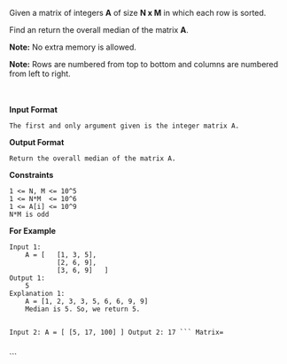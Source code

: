 <div class="markdown-content" id="problem-content">
<p>Given a matrix of integers <strong>A</strong> of size <strong>N x M</strong> in which each row is sorted.</p>
<p>Find an return the overall median of the matrix <strong>A</strong>.</p>
<p><strong>Note:</strong> No extra memory is allowed.</p>
<p><strong>Note:</strong> Rows are numbered from top to bottom and columns are numbered from left to right.</p>
<p><br/><br/>
<strong>Input Format</strong></p>
<div class="highlighter-rouge"><pre class="highlight"><code>The first and only argument given is the integer matrix A.
</code></pre>
</div>
<p><strong>Output Format</strong></p>
<div class="highlighter-rouge"><pre class="highlight"><code>Return the overall median of the matrix A.
</code></pre>
</div>
<p><strong>Constraints</strong></p>
<div class="highlighter-rouge"><pre class="highlight"><code>1 &lt;= N, M &lt;= 10^5
1 &lt;= N*M  &lt;= 10^6
1 &lt;= A[i] &lt;= 10^9
N*M is odd
</code></pre>
</div>
<p><strong>For Example</strong></p>
<div class="highlighter-rouge"><pre class="highlight"><code>Input 1:
    A = [   [1, 3, 5],
            [2, 6, 9],
            [3, 6, 9]   ]
Output 1:
    5
Explanation 1:
    A = [1, 2, 3, 3, 5, 6, 6, 9, 9]
    Median is 5. So, we return 5.

Input 2:
    A = [   [5, 17, 100]    ]
Output 2:
    17 ``` Matrix=
</code></pre>
</div>
<p>```</p>

</div>